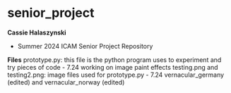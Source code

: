 # senior_project

**Cassie Halaszynski**
- Summer 2024 ICAM Senior Project Repository

**Files**
prototype.py: this file is the python program uses to experiment and try pieces of code
    - 7.24 working on image paint effects
testing.png and testing2.png: image files used for prototype.py
    - 7.24 vernacular_germany (edited) and vernacular_norway (edited)